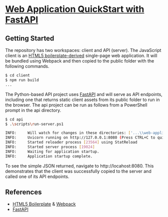 # [Web Application QuickStart with FastAPI](https://github.com/strisys/web-application-quickstart-fastapi)

## Getting Started

The repository has two workspaces: client and API (server). The JavaScript client is an [HTML5 boilerplate-derived](https://html5boilerplate.com/) single-page web application. It will be bundled using Webpack and then copied to the public folder with the following commands.

``` bash
$ cd client
$ npm run build
...
```

The Python-based API project uses [FastAPI](https://fastapi.tiangolo.com/) and will serve as API endpoints, including one that returns static client assets from its public folder to run in the browser.  The api project can be run as follows from a PowerShell prompt in the api directory.

```bash
$ cd api
$ .\scripts\run-server.ps1

INFO:     Will watch for changes in these directories: ['...\\web-application-quickstart-fastapi\\api']
INFO:     Uvicorn running on http://127.0.0.1:8080 (Press CTRL+C to quit)
INFO:     Started reloader process [23564] using StatReload
INFO:     Started server process [19024]
INFO:     Waiting for application startup.
INFO:     Application startup complete.
```

To see the simple JSON returned, navigate to http://locahost:8080. This demonstrates that the client was successfully copied to the server and called one of its API endpoints.

## References

- [HTML5 Boilerplate](https://html5boilerplate.com/) & [Webpack](https://webpack.js.org/)
- [FastAPI](https://fastapi.tiangolo.com/)

